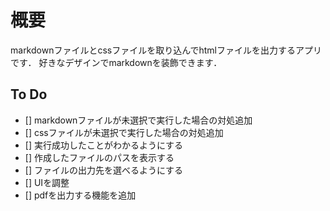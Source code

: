 # 概要
markdownファイルとcssファイルを取り込んでhtmlファイルを出力するアプリです．
好きなデザインでmarkdownを装飾できます．

## To Do
- [] markdownファイルが未選択で実行した場合の対処追加
- [] cssファイルが未選択で実行した場合の対処追加
- [] 実行成功したことがわかるようにする
- [] 作成したファイルのパスを表示する
- [] ファイルの出力先を選べるようにする
- [] UIを調整
- [] pdfを出力する機能を追加

